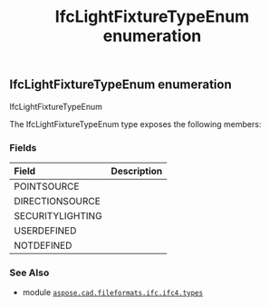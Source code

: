 ﻿---
title: IfcLightFixtureTypeEnum enumeration
second_title: Aspose.CAD for Python via .NET API References
description: 
type: docs
weight: 3010
url: /python-net/aspose.cad.fileformats.ifc.ifc4.types/ifclightfixturetypeenum/
is_root: false
---

## IfcLightFixtureTypeEnum enumeration

IfcLightFixtureTypeEnum



The IfcLightFixtureTypeEnum type exposes the following members:

### Fields
| Field | Description |
| :- | :- |
| POINTSOURCE |  |
| DIRECTIONSOURCE |  |
| SECURITYLIGHTING |  |
| USERDEFINED |  |
| NOTDEFINED |  |



### See Also
* module [`aspose.cad.fileformats.ifc.ifc4.types`](..)
